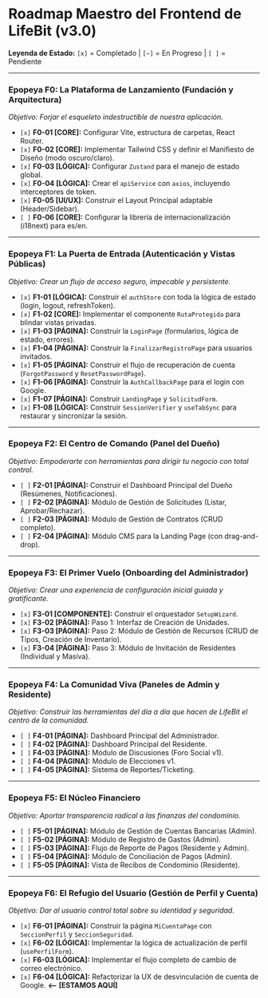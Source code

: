 # Roadmap Maestro del Frontend de LifeBit (v3.0)

**Leyenda de Estado:** `[x]` = Completado | `[~]` = En Progreso | `[ ]` = Pendiente

---
### Epopeya F0: La Plataforma de Lanzamiento (Fundación y Arquitectura)
*Objetivo: Forjar el esqueleto indestructible de nuestra aplicación.*

- `[x]` **F0-01 [CORE]:** Configurar Vite, estructura de carpetas, React Router.
- `[x]` **F0-02 [CORE]:** Implementar Tailwind CSS y definir el Manifiesto de Diseño (modo oscuro/claro).
- `[x]` **F0-03 [LÓGICA]:** Configurar `Zustand` para el manejo de estado global.
- `[x]` **F0-04 [LÓGICA]:** Crear el `apiService` con `axios`, incluyendo interceptores de token.
- `[x]` **F0-05 [UI/UX]:** Construir el Layout Principal adaptable (Header/Sidebar).
- `[ ]` **F0-06 [CORE]:** Configurar la librería de internacionalización (i18next) para es/en.

---
### Epopeya F1: La Puerta de Entrada (Autenticación y Vistas Públicas)
*Objetivo: Crear un flujo de acceso seguro, impecable y persistente.*

- `[x]` **F1-01 [LÓGICA]:** Construir el `authStore` con toda la lógica de estado (login, logout, refreshToken).
- `[x]` **F1-02 [CORE]:** Implementar el componente `RutaProtegida` para blindar vistas privadas.
- `[x]` **F1-03 [PÁGINA]:** Construir la `LoginPage` (formularios, lógica de estado, errores).
- `[x]` **F1-04 [PÁGINA]:** Construir la `FinalizarRegistroPage` para usuarios invitados.
- `[x]` **F1-05 [PÁGINA]:** Construir el flujo de recuperación de cuenta (`ForgotPassword` y `ResetPasswordPage`).
- `[x]` **F1-06 [PÁGINA]:** Construir la `AuthCallbackPage` para el login con Google.
- `[x]` **F1-07 [PÁGINA]:** Construir `LandingPage` y `SolicitudForm`.
- `[x]` **F1-08 [LÓGICA]:** Construir `SessionVerifier` y `useTabSync` para restaurar y sincronizar la sesión.

---
### Epopeya F2: El Centro de Comando (Panel del Dueño)
*Objetivo: Empoderarte con herramientas para dirigir tu negocio con total control.*

- `[ ]` **F2-01 [PÁGINA]:** Construir el Dashboard Principal del Dueño (Resúmenes, Notificaciones).
- `[ ]` **F2-02 [PÁGINA]:** Módulo de Gestión de Solicitudes (Listar, Aprobar/Rechazar).
- `[ ]` **F2-03 [PÁGINA]:** Módulo de Gestión de Contratos (CRUD completo).
- `[ ]` **F2-04 [PÁGINA]:** Módulo CMS para la Landing Page (con drag-and-drop).

---
### Epopeya F3: El Primer Vuelo (Onboarding del Administrador)
*Objetivo: Crear una experiencia de configuración inicial guiada y gratificante.*

- `[x]` **F3-01 [COMPONENTE]:** Construir el orquestador `SetupWizard`.
- `[x]` **F3-02 [PÁGINA]:** Paso 1: Interfaz de Creación de Unidades.
- `[x]` **F3-03 [PÁGINA]:** Paso 2: Módulo de Gestión de Recursos (CRUD de Tipos, Creación de Inventario).
- `[x]` **F3-04 [PÁGINA]:** Paso 3: Módulo de Invitación de Residentes (Individual y Masiva).

---
### Epopeya F4: La Comunidad Viva (Paneles de Admin y Residente)
*Objetivo: Construir las herramientas del día a día que hacen de LifeBit el centro de la comunidad.*

- `[ ]` **F4-01 [PÁGINA]:** Dashboard Principal del Administrador.
- `[ ]` **F4-02 [PÁGINA]:** Dashboard Principal del Residente.
- `[ ]` **F4-03 [PÁGINA]:** Módulo de Discusiones (Foro Social v1).
- `[ ]` **F4-04 [PÁGINA]:** Módulo de Elecciones v1.
- `[ ]` **F4-05 [PÁGINA]:** Sistema de Reportes/Ticketing.

---
### Epopeya F5: El Núcleo Financiero
*Objetivo: Aportar transparencia radical a las finanzas del condominio.*

- `[ ]` **F5-01 [PÁGINA]:** Módulo de Gestión de Cuentas Bancarias (Admin).
- `[ ]` **F5-02 [PÁGINA]:** Módulo de Registro de Gastos (Admin).
- `[ ]` **F5-03 [PÁGINA]:** Flujo de Reporte de Pagos (Residente y Admin).
- `[ ]` **F5-04 [PÁGINA]:** Módulo de Conciliación de Pagos (Admin).
- `[ ]` **F5-05 [PÁGINA]:** Vista de Recibos de Condominio (Residente).

---
### Epopeya F6: El Refugio del Usuario (Gestión de Perfil y Cuenta)
*Objetivo: Dar al usuario control total sobre su identidad y seguridad.*

- `[x]` **F6-01 [PÁGINA]:** Construir la página `MiCuentaPage` con `SeccionPerfil` y `SeccionSeguridad`.
- `[x]` **F6-02 [LÓGICA]:** Implementar la lógica de actualización de perfil (`usePerfilForm`).
- `[x]` **F6-03 [LÓGICA]:** Implementar el flujo completo de cambio de correo electrónico.
- `[x]` **F6-04 [LÓGICA]:** Refactorizar la UX de desvinculación de cuenta de Google. **<-- [ESTAMOS AQUÍ]**